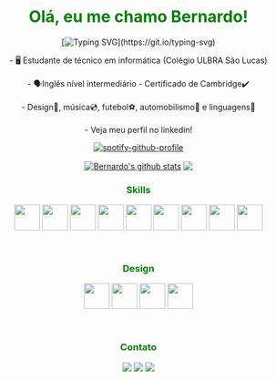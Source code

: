 <h1 align='center'> <span style="color:green">Olá, eu me chamo Bernardo!</span></h1>

<div align='center'>
  
[![Typing SVG](https://readme-typing-svg.demolab.com?font=Fira+Code&pause=1000&color=5DC52B&center=true&vCenter=true&width=435&lines=Bem+vindo+ao+meu+perfil!)](https://git.io/typing-svg)

</div>

<p align='center'>
- 🖥 Estudante de técnico em informática (Colégio ULBRA São Lucas) <br><br>
- 🗣Inglês nível intermediário - Certificado de Cambridge✔ <br><br>
- Design🎨, música💿, futebol⚽, automobilismo🚗 e linguagens👅 <br><br>
- Veja meu perfil no linkedin! <br>
</p>
<div align='center'>
  
 [![spotify-github-profile](https://spotify-github-profile.vercel.app/api/view?uid=nfc81efn6iuzhsnt40jfbd3gj&cover_image=true&theme=novatorem&show_offline=false&background_color=121212&interchange=false&bar_color=1fc122&bar_color_cover=false)](https://github.com/kittinan/spotify-github-profile)

</div>

<div align='center'>
<a href="https://github.com/httbz/github-readme-stats"><img align="center" src="https://github-readme-stats.vercel.app/api?username=httbz&show_icons=true&hide=contribs,prs&cache_seconds=86400&theme=merko&hide_border=true" alt="Bernardo's github stats" /></a>   <a href="https://github.com/httbz/github-readme-stats"><img align="center" src="https://github-readme-stats.vercel.app/api/top-langs/?username=httbz&layout=compact&theme=merko&hide_border=true" /></a> 
</div>


<h3 align='center'> <span style="color:green">Skills</span></h3>
<p align='center' float='left'>
<img src='https://skillicons.dev/icons?i=html' width='45'>
<img src='https://skillicons.dev/icons?i=css' width='45'>
<img src='https://skillicons.dev/icons?i=js' width='45'>
<img src='https://skillicons.dev/icons?i=java' width='45'>
<img src='https://skillicons.dev/icons?i=php' width='45'>
<img src='https://skillicons.dev/icons?i=mysql' width='45'>
<img src='https://skillicons.dev/icons?i=sqlite' width='45'>
<img src='https://skillicons.dev/icons?i=vscode' width='45'>
<img src='https://skillicons.dev/icons?i=wordpress' width='45'>
</p><br>

<h3 align='center'> <span style="color:green">Design</span></h3>
<p align='center' float='left'>
<img src='https://github.com/marwin1991/profile-technology-icons/assets/136815194/02494c7c-de6a-43a6-9293-6369696842ed' width='45'>
<img src='https://skillicons.dev/icons?i=illustrator' width='45'>
<img src='https://skillicons.dev/icons?i=photoshop' width='45'>
<img src='https://skillicons.dev/icons?i=figma' width='45'>
</p><br>

<h3 align='center'> <span style="color:green">Contato</span></h3>
<div align='center'> 
  <a href="https://instagram.com/bz.paz" target="_blank"><img src="https://skillicons.dev/icons?i=instagram" target="_blank"></a>
  <a href = "mailto:bernardo.zandonai@gmail.com"><img src="https://skillicons.dev/icons?i=gmail" target="_blank"></a>
  <a href="https://www.linkedin.com/in/bernardo-zandonai-58226b161" target="_blank"><img src="https://skillicons.dev/icons?i=linkedin" target="_blank"></a> 
</div><br>
